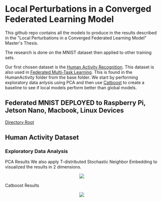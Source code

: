 # Local Perturbations in a Converged Federated Learning Model

This github repo contains all the models to produce in the results described in the "Local Perturbations in a Converged Federated Learning Model" Master's Thesis.

The research is done on the MNIST dataset then applied to other training sets. 

Our first chosen dataset is the [Human Activity Recognition](https://archive.ics.uci.edu/ml/datasets/human+activity+recognition+using+smartphones).
This dataset is also used in [Federated Multi-Task Learning](https://arxiv.org/pdf/1705.10467.pdf). This is found in the HumanActivity folder from the base folder.
We start by performing exploratory data anlysis using PCA and then use [Catboost](https://github.com/catboost/catboost) to create a baseline to see if local models perform better than global models.

## Federated MNIST DEPLOYED to Raspberry Pi, Jetson Nano, Macbook, Linux Devices

[Directory Root](https://github.com/JiahanLiu/LocalGlobalFedLearning/tree/master/FedMnist)

## Human Activity Dataset

### Exploratory Data Analysis

PCA Results We also apply T-distributed Stochastic Neighbor Embedding to visualized the results in 2 dimensions. 

<p align="center">
  <img src="https://github.com/JiahanLiu/LocalGlobalFedLearning/blob/master/HumanActivityRecognition/eda/pca_results/PCA.png">
</p>

Catboost Results

<p align="center">
  <img src="https://github.com/JiahanLiu/LocalGlobalFedLearning/blob/master/HumanActivityRecognition/eda/catboost_results/Catboost_Results.png">
</p>


